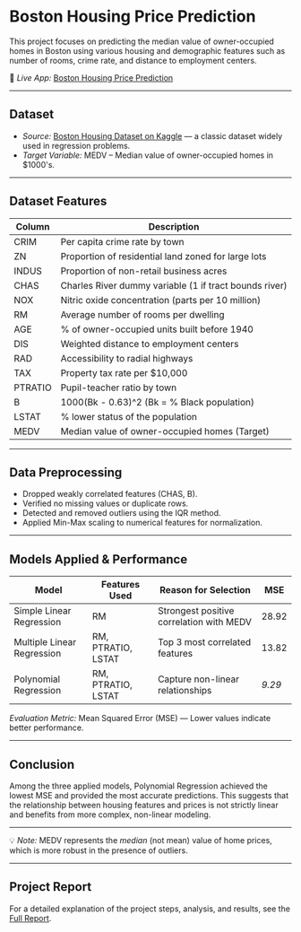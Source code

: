 # Boston Housing Price Prediction

This project focuses on predicting the median value of owner-occupied homes in Boston using various housing and demographic features such as number of rooms, crime rate, and distance to employment centers.


🔗 *Live App:* [Boston Housing Price Prediction](https://bostonhousing-price-prediction.streamlit.app/)

---

## Dataset
- *Source:* [Boston Housing Dataset on Kaggle](https://www.kaggle.com/datasets/vikrishnan/boston-house-prices) — a classic dataset widely used in regression problems.
- *Target Variable:* MEDV – Median value of owner-occupied homes in $1000's.

---
## Dataset Features

| Column   | Description |
|----------|-------------|
| CRIM     | Per capita crime rate by town |
| ZN       | Proportion of residential land zoned for large lots |
| INDUS    | Proportion of non-retail business acres |
| CHAS     | Charles River dummy variable (1 if tract bounds river) |
| NOX      | Nitric oxide concentration (parts per 10 million) |
| RM       | Average number of rooms per dwelling |
| AGE      | % of owner-occupied units built before 1940 |
| DIS      | Weighted distance to employment centers |
| RAD      | Accessibility to radial highways |
| TAX      | Property tax rate per $10,000 |
| PTRATIO  | Pupil-teacher ratio by town |
| B        | 1000(Bk - 0.63)^2 (Bk = % Black population) |
| LSTAT    | % lower status of the population |
| MEDV     | Median value of owner-occupied homes (Target) |

---
## Data Preprocessing
- Dropped weakly correlated features (CHAS, B).
- Verified no missing values or duplicate rows.
- Detected and removed outliers using the IQR method.
- Applied Min-Max scaling to numerical features for normalization.

---

## Models Applied & Performance

| Model                     | Features Used                  | Reason for Selection                          | MSE   |
|---------------------------|--------------------------------|-----------------------------------------------|-------|
| Simple Linear Regression  | RM                             | Strongest positive correlation with MEDV      | 28.92 |
| Multiple Linear Regression| RM, PTRATIO, LSTAT             | Top 3 most correlated features                | 13.82 |
| Polynomial Regression     | RM, PTRATIO, LSTAT             | Capture non-linear relationships              | *9.29* |

*Evaluation Metric:* Mean Squared Error (MSE) — Lower values indicate better performance.

---


## Conclusion

Among the three applied models, Polynomial Regression achieved the lowest MSE and provided the most accurate predictions. This suggests that the relationship between housing features and prices is not strictly linear and benefits from more complex, non-linear modeling.

---


💡 *Note:* MEDV represents the *median* (not mean) value of home prices, which is more robust in the presence of outliers.

---

## Project Report
For a detailed explanation of the project steps, analysis, and results, see the [Full Report](https://github.com/nadasalem155/Boston_Housing_Price_Prediction/blob/main/project-report.pdf).
